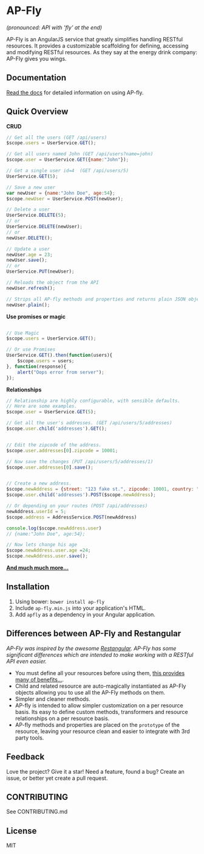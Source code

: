 # AP-Fly
*(pronounced: API with 'fly' at the end)*

AP-Fly is an AngularJS service that greatly simplifies handling RESTful resources. It provides a customizable scaffolding for defining, accessing and modifying RESTful resources. As they say at the energy drink company: AP-Fly gives you wings.


## Documentation
[Read the docs](http://ap-fly.readthedocs.org/en/latest/) for detailed information on using AP-fly.

## Quick Overview
**CRUD**
```javascript
// Get all the users (GET /api/users)
$scope.users = UserService.GET();

// Get all users named John (GET /api/users?name=john)
$scope.user = UserService.GET({name:"John"});

// Get a single user id=4  (GET /api/users/5)
UserService.GET(5);

// Save a new user
var newUser = {name:"John Doe", age:54};
$scope.newUser = UserService.POST(newUser);

// Delete a user
UserService.DELETE(5);
// or
UserService.DELETE(newUser);
// or
newUser.DELETE();

// Update a user
newUser.age = 23;
newUser.save();
// or
UserService.PUT(newUser);

// Reloads the object from the API
newUser.refresh();

// Strips all AP-fly methods and properties and returns plain JSON object.
newUser.plain();
```



**Use promises or magic**
```javascript

// Use Magic
$scope.users = UserService.GET();

// Or use Promises
UserService.GET().then(function(users){
    $scope.users = users;
}, function(response){
    alert("Oops error from server");
});
```



**Relationships**
```javascript
// Relationship are highly configurable, with sensible defaults.
// Here are some examples.
$scope.user = UserService.GET(5);

// Get all the user's addresses. (GET /api/users/5/addresses)
$scope.user.child('addresses').GET();


// Edit the zipcode of the address.
$scope.user.addresses[0].zipcode = 10001;

// Now save the changes (PUT /api/users/5/addresses/1)
$scope.user.addresses[0].save();


// Create a new address.
$scope.newAddress = {street: "123 fake st.", zipcode: 10001, country: "usa"};
$scope.user.child('addresses').POST($scope.newAddress);

// Or depending on your routes (POST /api/addresses)
newAddress.userId = 5;
$scope.address = AddressService.POST(newAddress)

console.log($scope.newAddress.user)
// {name:"John Doe", age:54};

// Now lets change his age
$scope.newAddress.user.age =24;
$scope.newAddress.user.save();
```

**[And much much more...]()**



## Installation
1. Using bower:  `bower install ap-fly`
2. Include `ap-fly.min.js` into your application's HTML.
3. Add `apfly` as a dependency in your Angular application.


## Differences between AP-Fly and Restangular
*AP-Fly was inspired by the awesome [Restangular](https://github.com/mgonto/restangular). AP-Fly has some significant differences which are intended to make working with a RESTful API even easier.*

* You must define all your resources before using them, [this provides many of benefits...]().
* Child and related resource are auto-magically instantiated as AP-Fly objects allowing you to use all the AP-Fly methods on them.
* Simpler and cleaner methods.
* AP-fly is intended to allow simpler customization on a per resource basis. Its easy to define custom methods, transformers and resource relationships on a per resource basis.
* AP-fly methods and properties are placed on the `prototype` of the resource, leaving your resource clean and easier to integrate with 3rd party tools.



## Feedback
Love the project? Give it a star! Need a feature, found a bug? Create an issue, or better yet create a pull request.


## CONTRIBUTING
See CONTRIBUTING.md

## License
MIT
